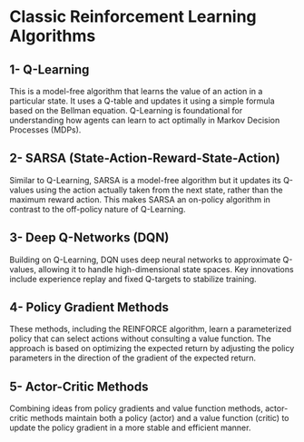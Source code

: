 # Classic Reinforcement Learning Algorithms

## 1- Q-Learning
This is a model-free algorithm that learns the value of an action in a particular state. It uses a Q-table and updates it using a simple formula based on the Bellman equation. 
Q-Learning is foundational for understanding how agents can learn to act optimally in Markov Decision Processes (MDPs).

## 2- SARSA (State-Action-Reward-State-Action)
Similar to Q-Learning, SARSA is a model-free algorithm but it updates its Q-values using the action actually taken from the next state, rather than the maximum reward action. 
This makes SARSA an on-policy algorithm in contrast to the off-policy nature of Q-Learning.

## 3- Deep Q-Networks (DQN)
Building on Q-Learning, DQN uses deep neural networks to approximate Q-values, allowing it to handle high-dimensional state spaces. Key innovations include experience replay and fixed Q-targets to stabilize training.

## 4- Policy Gradient Methods
These methods, including the REINFORCE algorithm, learn a parameterized policy that can select actions without consulting a value function. 
The approach is based on optimizing the expected return by adjusting the policy parameters in the direction of the gradient of the expected return.

## 5- Actor-Critic Methods 
 Combining ideas from policy gradients and value function methods, actor-critic methods maintain both a policy (actor) and a value function (critic) to update the policy gradient in a more stable and efficient manner.
